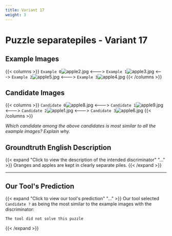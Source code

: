 ```yaml
---
title: Variant 17
weight: 3
---
```


# Puzzle separatepiles - Variant 17

## Example Images
{{< columns >}}
`Example 0`![apple2.jpg](/natscene-data/images/apple2.jpg)
<--->
`Example 1`![apple3.jpg](/natscene-data/images/apple3.jpg)
<--->
`Example 2`![apple5.jpg](/natscene-data/images/apple5.jpg)
<--->
`Example 3`![apple4.jpg](/natscene-data/images/apple4.jpg)
{{< /columns >}}

## Candidate Images
{{< columns >}}
`Candidate 0`![apple8.jpg](/natscene-data/images/apple8.jpg)
<--->
`Candidate 1`![apple9.jpg](/natscene-data/images/apple9.jpg)
<--->
`Candidate 2`![apple1.jpg](/natscene-data/images/apple1.jpg)
<--->
`Candidate 3`![apple6.jpg](/natscene-data/images/apple6.jpg)
{{< /columns >}}

*Which candidate among the above candidates is most similar to all the example images? Explain why.*

## Groundtruth English Description

{{< expand "Click to view the description of the intended discriminator" "..." >}}
Oranges and apples are kept in clearly separate piles.
{{< /expand >}}

---



## Our Tool's Prediction

{{< expand "Click to view our tool's prediction" "..." >}}
Our tool selected `Candidate ?` as being the most similar to the example images with the discriminator:
```plaintext
The tool did not solve this puzzle
```
{{< /expand >}}
